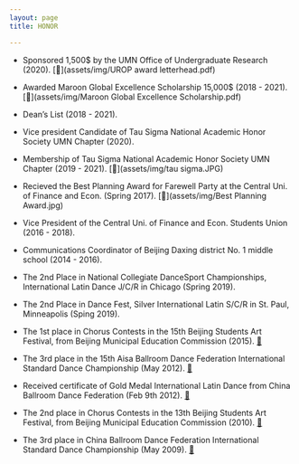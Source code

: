 ```yaml
---
layout: page
title: HONOR

---
```


* Sponsored 1,500$ by the UMN Office of Undergraduate Research (2020). [📄](assets/img/UROP award letterhead.pdf) 
* Awarded Maroon Global Excellence Scholarship 15,000$ (2018 - 2021). [📄](assets/img/Maroon Global Excellence Scholarship.pdf)
* Dean’s List (2018 - 2021).
* Vice president Candidate of Tau Sigma National Academic Honor Society UMN Chapter (2020).
* Membership of Tau Sigma National Academic Honor Society UMN Chapter (2019 - 2021). [📄](assets/img/tau sigma.JPG)
* Recieved the Best Planning Award for Farewell Party at the Central Uni. of Finance and Econ. (Spring 2017). [📄](assets/img/Best Planning Award.jpg)
* Vice President of the Central Uni. of Finance and Econ. Students Union (2016 - 2018).
* Communications Coordinator of Beijing Daxing district No. 1 middle school (2014 - 2016).

* The 2nd Place in National Collegiate DanceSport Championships, International Latin Dance J/C/R in Chicago (Spring 2019). 
* The 2nd Place in Dance Fest, Silver International Latin S/C/R in St. Paul, Minneapolis (Sping 2019).
* The 1st place in Chorus Contests in the 15th Beijing Students Art Festival, from Beijing Municipal Education Commission (2015). [📄](assets/img/15chorus.jpg)
* The 3rd place in the 15th Aisa Ballroom Dance Federation International Standard Dance Championship (May 2012). [📄](assets/img/abdf2.jpg)
* Received certificate of Gold Medal International Latin Dance from China Ballroom Dance Federation (Feb 9th 2012). [📄](assets/img/gold.jpg)
* The 2nd place in Chorus Contests in the 13th Beijing Students Art Festival, from Beijing Municipal Education Commission (2010). [📄](assets/img/13chorus.jpg)
* The 3rd place in China Ballroom Dance Federation International Standard Dance Championship (May 2009). [📄](assets/img/2009cbdf.jpg)
